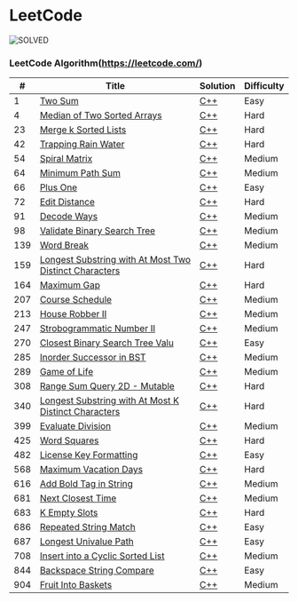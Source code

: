 LeetCode
========
![SOLVED](https://img.shields.io/badge/SOLVED-33-green.svg)

### LeetCode Algorithm(https://leetcode.com/)

| # | Title | Solution | Difficulty |
|---| ----- | -------- | ---------- |
|1|[Two Sum](https://leetcode.com/problems/two-sum/) | [C++](./1.Two_Sum.cpp)|Easy|
|4|[Median of Two Sorted Arrays](https://leetcode.com/problems/median-of-two-sorted-arrays/description/) | [C++](./4.median_of_two_sorted_arrays.cpp)|Hard|
|23|[Merge k Sorted Lists](https://leetcode.com/problems/merge-k-sorted-lists/description/) | [C++](./23.merge_k_sorted_lists.cpp)|Hard|
|42|[Trapping Rain Water](https://leetcode.com/problems/trapping-rain-water/) | [C++](./42.Trapping_Rain_Water.cpp)|Hard|
|54|[Spiral Matrix](https://leetcode.com/problems/spiral-matrix/) | [C++](./54.Spiral_Matrix.cpp)|Medium|
|64|[Minimum Path Sum](https://leetcode.com/problems/minimum-path-sum/description/) | [C++](./64.Minimum_Path_Sum.cpp)|Medium|
|66|[Plus One](https://leetcode.com/problems/plus-one/) | [C++](./66.Plus_One.cpp)|Easy|
|72|[Edit Distance](https://leetcode.com/problems/edit-distance/description/) | [C++](./72.Edit_Distance.cpp)|Hard|
|91|[Decode Ways](https://leetcode.com/problems/decode-ways/description/) | [C++](./91.Decode_Ways.cpp)|Medium|
|98|[Validate Binary Search Tree](https://leetcode.com/problems/validate-binary-search-tree/description/) | [C++](./98.Validate_Binary_Search_Tree.cpp)|Medium|
|139|[Word Break](https://leetcode.com/problems/word-break/description/) | [C++](./139.Word_Break.cpp)|Medium|
|159|[Longest Substring with At Most Two Distinct Characters](https://leetcode.com/problems/longest-substring-with-at-most-two-distinct-characters/description/) | [C++](./159.Longest_Substring_with_At_Most_Two_Distinct_Characters.cpp)|Hard|
|164|[Maximum Gap](https://leetcode.com/problems/maximum-gap/description/) | [C++](./164.maximum_gap.cpp)|Hard|
|207|[Course Schedule](https://leetcode.com/problems/course-schedule/description/) | [C++](./207.Course_Schedule.cpp)|Medium|
|213|[House Robber II](https://leetcode.com/problems/house-robber-ii/description/) | [C++](./213.House_Robber_II.cpp)|Medium|
|247|[Strobogrammatic Number II](https://leetcode.com/problems/strobogrammatic-number-ii/description/) | [C++](./247.Strobogrammatic_Number_II.cpp)|Medium|
|270|[Closest Binary Search Tree Valu](https://leetcode.com/problems/closest-binary-search-tree-value/description/) | [C++](./270.Closest_Binary_Search_Tree_Value.cpp)|Easy|
|285|[Inorder Successor in BST](https://leetcode.com/problems/inorder-successor-in-bst/description/) | [C++](./285.Inorder_Successor_in_BST.cpp)|Medium|
|289|[Game of Life](https://leetcode.com/problems/game-of-life/) | [C++](./289.Game_of_Life.cpp)|Medium|
|308|[Range Sum Query 2D - Mutable](https://leetcode.com/problems/range-sum-query-2d-mutable/) | [C++](./308.Range_Sum_Query_2D.cpp)|Hard|
|340|[Longest Substring with At Most K Distinct Characters](https://leetcode.com/problems/longest-substring-with-at-most-k-distinct-characters/description/) | [C++](./340.Longest_Substring_with_At_Most_K_Distinct_Characters.cpp)|Hard|
|399|[Evaluate Division](https://leetcode.com/problems/evaluate-division/description/) | [C++](./399.Evaluate_Division.cpp)|Medium|
|425|[Word Squares](https://leetcode.com/problems/word-squares/) | [C++](./425.Word_Squares.cpp)|Hard|
|482|[License Key Formatting](https://leetcode.com/problems/license-key-formatting/) | [C++](./482.License_Key_Formatting.cpp)|Easy|
|568|[Maximum Vacation Days](https://leetcode.com/problems/maximum-vacation-days/description/) | [C++](./568.Maximum_Vacation_Days.cpp)|Hard|
|616|[Add Bold Tag in String](https://leetcode.com/problems/add-bold-tag-in-string/) | [C++](./616.Add_Bold_Tag_in_String.cpp)|Medium|
|681|[Next Closest Time](https://leetcode.com/problems/next-closest-time/description/) | [C++](./681.Next_Closest_Time.cpp)|Medium|
|683|[K Empty Slots](https://leetcode.com/problems/k-empty-slots/description/) | [C++](./683.K_Empty_Slots.cpp)|Hard|
|686|[Repeated String Match](https://leetcode.com/problems/repeated-string-match/description/) | [C++](./686.Repeated_String_Match.cpp)|Easy|
|687|[Longest Univalue Path](https://leetcode.com/problems/longest-univalue-path/description/) | [C++](./687.Longest_Univalue_Path.cpp)|Easy|
|708|[Insert into a Cyclic Sorted List](https://leetcode.com/problems/insert-into-a-cyclic-sorted-list/description/) | [C++](./708.Insert_into_a_Cyclic_Sorted_List.cpp)|Medium|
|844|[Backspace String Compare](https://leetcode.com/problems/backspace-string-compare/) | [C++](./844.Backspace_String_Compare.cpp)|Easy|
|904|[Fruit Into Baskets](https://leetcode.com/problems/fruit-into-baskets/) | [C++](./904.Fruit_Into_Baskets.cpp)|Medium|
